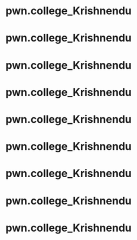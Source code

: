 # pwn.college_Krishnendu
# pwn.college_Krishnendu
# pwn.college_Krishnendu
# pwn.college_Krishnendu
# pwn.college_Krishnendu
# pwn.college_Krishnendu
# pwn.college_Krishnendu
# pwn.college_Krishnendu
# pwn.college_Krishnendu

